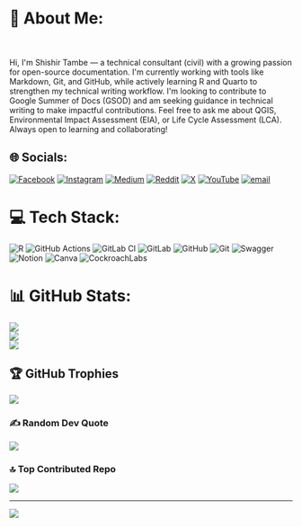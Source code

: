 # 💫 About Me:
<br><br>Hi, I'm Shishir Tambe — a technical consultant (civil) with a growing passion for open-source documentation. I'm currently working with tools like Markdown, Git, and GitHub, while actively learning R and Quarto to strengthen my technical writing workflow. I'm looking to contribute to Google Summer of Docs (GSOD) and am seeking guidance in technical writing to make impactful contributions. Feel free to ask me about QGIS, Environmental Impact Assessment (EIA), or Life Cycle Assessment (LCA). Always open to learning and collaborating!


## 🌐 Socials:
[![Facebook](https://img.shields.io/badge/Facebook-%231877F2.svg?logo=Facebook&logoColor=white)](https://facebook.com/shishir.tambe) [![Instagram](https://img.shields.io/badge/Instagram-%23E4405F.svg?logo=Instagram&logoColor=white)](https://instagram.com/shogun_kuvekuvatsu) [![Medium](https://img.shields.io/badge/Medium-12100E?logo=medium&logoColor=white)](https://medium.com/@shishirtambe0) [![Reddit](https://img.shields.io/badge/Reddit-%23FF4500.svg?logo=Reddit&logoColor=white)](https://reddit.com/user/Fearless_Ad_6439) [![X](https://img.shields.io/badge/X-black.svg?logo=X&logoColor=white)](https://x.com/Shishtam22) [![YouTube](https://img.shields.io/badge/YouTube-%23FF0000.svg?logo=YouTube&logoColor=white)](https://youtube.com/@themanwithdailycontent) [![email](https://img.shields.io/badge/Email-D14836?logo=gmail&logoColor=white)](mailto:shishirstambe01@gmail.com) 

# 💻 Tech Stack:
![R](https://img.shields.io/badge/r-%23276DC3.svg?style=flat-square&logo=r&logoColor=white) ![GitHub Actions](https://img.shields.io/badge/github%20actions-%232671E5.svg?style=flat-square&logo=githubactions&logoColor=white) ![GitLab CI](https://img.shields.io/badge/gitlab%20CI-%23181717.svg?style=flat-square&logo=gitlab&logoColor=white) ![GitLab](https://img.shields.io/badge/gitlab-%23181717.svg?style=flat-square&logo=gitlab&logoColor=white) ![GitHub](https://img.shields.io/badge/github-%23121011.svg?style=flat-square&logo=github&logoColor=white) ![Git](https://img.shields.io/badge/git-%23F05033.svg?style=flat-square&logo=git&logoColor=white) ![Swagger](https://img.shields.io/badge/-Swagger-%23Clojure?style=flat-square&logo=swagger&logoColor=white) ![Notion](https://img.shields.io/badge/Notion-%23000000.svg?style=flat-square&logo=notion&logoColor=white) ![Canva](https://img.shields.io/badge/Canva-%2300C4CC.svg?style=flat-square&logo=Canva&logoColor=white) ![CockroachLabs](https://img.shields.io/badge/Cockroach%20Labs-6933FF?style=flat-square&logo=Cockroach%20Labs&logoColor=white)
# 📊 GitHub Stats:
![](https://github-readme-stats.vercel.app/api?username=SHISKEBAB&theme=discord_old_blurple&hide_border=false&include_all_commits=true&count_private=true)<br/>
![](https://nirzak-streak-stats.vercel.app/?user=SHISKEBAB&theme=discord_old_blurple&hide_border=false)<br/>
![](https://github-readme-stats.vercel.app/api/top-langs/?username=SHISKEBAB&theme=discord_old_blurple&hide_border=false&include_all_commits=true&count_private=true&layout=compact)

## 🏆 GitHub Trophies
![](https://github-profile-trophy.vercel.app/?username=SHISKEBAB&theme=radical&no-frame=false&no-bg=true&margin-w=4)

### ✍️ Random Dev Quote
![](https://quotes-github-readme.vercel.app/api?type=horizontal&theme=radical)

### 🔝 Top Contributed Repo
![](https://github-contributor-stats.vercel.app/api?username=SHISKEBAB&limit=5&theme=dark&combine_all_yearly_contributions=true)

---
[![](https://visitcount.itsvg.in/api?id=SHISKEBAB&icon=8&color=0)](https://visitcount.itsvg.in)

<!-- Proudly created with GPRM ( https://gprm.itsvg.in ) -->
